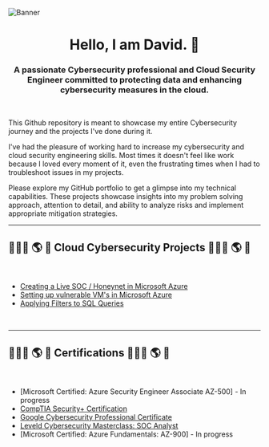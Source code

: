 ![Banner](images/banner2.png)

<h1 align="center">Hello, I am David. 👋</h1>
<h3 align="center">A passionate Cybersecurity professional and Cloud Security Engineer committed to protecting data and enhancing cybersecurity measures in the cloud.</h3>
 <br />

 This Github repository is meant to showcase my entire Cybersecurity journey and the projects I've done during it.

I've had the pleasure of working hard to increase my cybersecurity and cloud security engineering skills.  Most times it doesn't feel like work because I loved every moment of it, even the frustrating times when I had to troubleshoot issues in my projects.

Please explore my GitHub portfolio to get a glimpse into my technical capabilities. These projects showcase insights into my problem solving approach, attention to detail, and ability to analyze risks and implement appropriate mitigation strategies.
<br/>

---

<h2>👨🏻‍💻 🌎 🔐 Cloud Cybersecurity Projects 👨🏻‍💻 🌎 🔐</h2>
 <br />
  
  - [Creating a Live SOC / Honeynet in Microsoft Azure](https://github.com/DavidDouglass1/Azure-Honeynet-SOC)
  - [Setting up vulnerable VM's in Microsoft Azure](https://github.com/DavidDouglass1/Azure-VM-Setup)
  - [Applying Filters to SQL Queries](https://github.com/DavidDouglass1/Cyber-Security/blob/main/Applying%20Filters%20to%20SQL%20Queries.md)
 <br />

---

<h2>👨🏻‍💻 🌎 🔐 Certifications 👨🏻‍💻 🌎 🔐</h2>
<br/>

 - [Microsoft Certified: Azure Security Engineer Associate AZ-500] - In progress
 - [CompTIA Security+ Certification](https://www.credly.com/badges/6834e0cf-881e-4978-92f2-1cd08710fd8c/public_url)
 - [Google Cybersecurity Professional Certificate](https://coursera.org/share/4723617822b7b5a39c46cceb2e4cd21b)
 - [Leveld Cybersecurity Masterclass: SOC Analyst ](https://app.kajabi.com/certificates/68831fa0)
 - [Microsoft Certified: Azure Fundamentals: AZ-900] - In progress 





